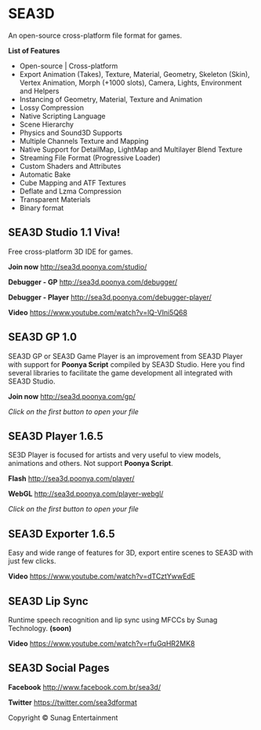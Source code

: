 SEA3D
==

An open-source cross-platform file format for games.

**List of Features**

* Open-source | Cross-platform
* Export Animation (Takes), Texture, Material, Geometry, Skeleton (Skin), Vertex Animation, Morph (+1000 slots), Camera, Lights, Environment and Helpers
* Instancing of Geometry, Material, Texture and Animation
* Lossy Compression
* Native Scripting Language
* Scene Hierarchy
* Physics and Sound3D Supports
* Multiple Channels Texture and Mapping
* Native Support for DetailMap, LightMap and Multilayer Blend Texture
* Streaming File Format (Progressive Loader)
* Custom Shaders and Attributes
* Automatic Bake
* Cube Mapping and ATF Textures
* Deflate and Lzma Compression
* Transparent Materials
* Binary format

SEA3D Studio 1.1 Viva!
--
Free cross-platform 3D IDE for games.

**Join now** http://sea3d.poonya.com/studio/

**Debugger - GP** http://sea3d.poonya.com/debugger/

**Debugger - Player** http://sea3d.poonya.com/debugger-player/

**Video** https://www.youtube.com/watch?v=lQ-VIni5Q68

SEA3D GP 1.0
--
SEA3D GP or SEA3D Game Player is an improvement from SEA3D Player with support for **Poonya Script** compiled by SEA3D Studio. Here you find several libraries to facilitate the game development all integrated with SEA3D Studio.

**Join now** http://sea3d.poonya.com/gp/

*Click on the first button to open your file*

SEA3D Player 1.6.5
--
SE3D Player is focused for artists and very useful to view models, animations and others. Not support **Poonya Script**.

**Flash** http://sea3d.poonya.com/player/

**WebGL** http://sea3d.poonya.com/player-webgl/

*Click on the first button to open your file*

SEA3D Exporter 1.6.5
--
Easy and wide range of features for 3D, export entire scenes to SEA3D with just few clicks.

**Video** https://www.youtube.com/watch?v=dTCztYwwEdE

SEA3D Lip Sync
--
Runtime speech recognition and lip sync using MFCCs by Sunag Technology. **(soon)**

**Video** https://www.youtube.com/watch?v=rfuGqHR2MK8

SEA3D Social Pages
--

**Facebook** http://www.facebook.com.br/sea3d/

**Twitter** https://twitter.com/sea3dformat

Copyright © Sunag Entertainment
